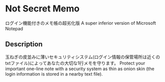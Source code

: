 Not Secret Memo
====
ログイン機能付きのメモ帳の超劣化版
A super inferior version of Microsoft Notepad

## Description
玉ねぎの皮並みに薄いセキュリティシステム(ログイン情報の保管場所は近くのtxtファイル)によってあなたの大切な1行メモを守ります。
Protect your important one-line note with a security system as thin as onion skin (the login information is stored in a nearby text file).
